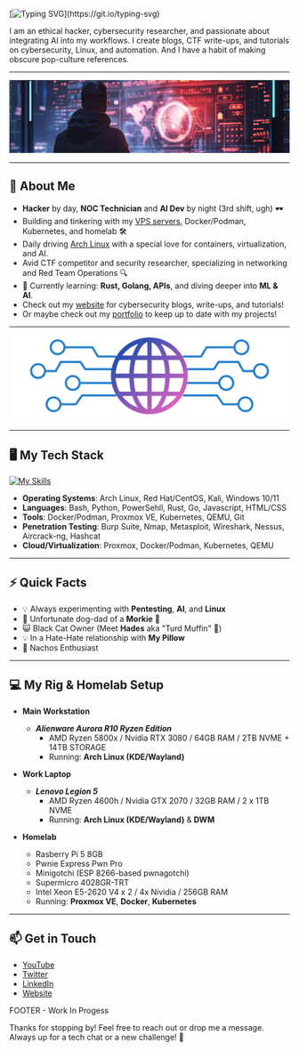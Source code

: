 [![Typing SVG](https://readme-typing-svg.demolab.com?font=Fira+Code&weight=450&size=22&duration=4000&pause=10&color=459EB5&center=true&vCenter=true&multiline=true&width=800&height=100&lines=%F0%9F%91%8B+Hey%2C+my+name's+Angel%2C+but+you+can;call+me+by+my+handle%2C+CypherOxide!)](https://git.io/typing-svg)


I am an ethical hacker, cybersecurity researcher, and passionate about integrating AI into my workflows. I create blogs, CTF write-ups, and tutorials on cybersecurity, Linux, and automation. And I have a habit of making obscure pop-culture references.

---

![Banner](Banner.png)

---

## 🚀 About Me
- **Hacker** by day, **NOC Technician** and **AI Dev** by night (3rd shift, ugh) 🕶️
- Building and tinkering with my [VPS servers](https://hostinger.com/?REFERRALCODE=1ANGELSANTI16), Docker/Podman, Kubernetes, and homelab 🛠️
- Daily driving [Arch Linux](https://archlinux.org/) with a special love for containers, virtualization, and AI.
- Avid CTF competitor and security researcher, specializing in networking and Red Team Operations 🔍
- 🧠 Currently learning: **Rust, Golang, APIs**, and diving deeper into **ML & AI**.
- Check out my [website](https://www.hopeintsys.com) for cybersecurity blogs, write-ups, and tutorials!
- Or maybe check out my [portfolio](https://angelsantiago.me) to keep up to date with my projects!

---

![logo](HOPE_Integrated_Systems_Logo-banner-crop.png)

---

## 🖥️ My Tech Stack


[![My Skills](https://skillicons.dev/icons?i=py,js,ts,html,css,bash,powershell,azure,aws,kubernetes,arch,kali,redhat,cmake,notion,obsidian,git,github,go,mongodb,postgres,nodejs,raspberrypi,replit,rust,tensorflow,pytorch,ubuntu,vscode,windows,wordpress&perline=13)](https://skillicons.dev)

- **Operating Systems**: Arch Linux, Red Hat/CentOS, Kali, Windows 10/11
- **Languages**: Bash, Python, PowerSehll, Rust, Go, Javascript, HTML/CSS
- **Tools**: Docker/Podman, Proxmox VE, Kubernetes, QEMU, Git
- **Penetration Testing**: Burp Suite, Nmap, Metasploit, Wireshark, Nessus, Aircrack-ng, Hashcat
- **Cloud/Virtualization**: Proxmox, Docker/Podman, Kubernetes, QEMU

---

## ⚡ Quick Facts
- 💡 Always experimenting with **Pentesting**, **AI**, and **Linux**
- 🐺 Unfortunate dog-dad of a **Morkie** 🐾
- 😺 Black Cat Owner (Meet **Hades** aka "Turd Muffin" 🖤)
- 💡 In a Hate-Hate relationship with **My Pillow**
- 🧀 Nachos Enthusiast

---

## 💻 My Rig & Homelab Setup

- **Main Workstation**
  - ***Alienware Aurora R10 Ryzen Edition***
    - AMD Ryzen 5800x / Nvidia RTX 3080 / 64GB RAM / 2TB NVME + 14TB STORAGE
    - Running: **Arch Linux (KDE/Wayland)**

- **Work Laptop**
  - ***Lenovo Legion 5***
    - AMD Ryzen 4600h / Nvidia GTX 2070 / 32GB RAM / 2 x 1TB NVME
    - Running:  **Arch Linux (KDE/Wayland)** & **DWM**

- **Homelab**
  - Rasberry Pi 5 8GB
  - Pwnie Express Pwn Pro
  - Minigotchi (ESP 8266-based pwnagotchi)
  - Supermicro 4028GR-TRT
  - Intel Xeon E5-2620 V4 x 2 / 4x Nividia  / 256GB RAM
  - Running: **Proxmox VE**, **Docker**, **Kubernetes**

---

## 📫 Get in Touch

- [YouTube](https://www.youtube.com/c/CypherOxide)
- [Twitter](https://twitter.com/CypherOxide)
- [LinkedIn](https://www.linkedin.com/in/angel-santiago/)
- [Website](https://www.hopeintsys.com)

FOOTER - Work In Progess

Thanks for stopping by! Feel free to reach out or drop me a message. Always up for a tech chat or a new challenge! 💬
